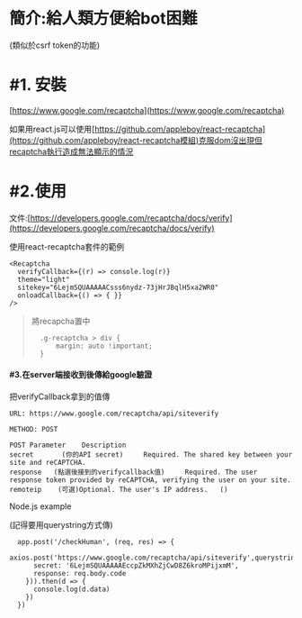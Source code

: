 # 簡介:給人類方便給bot困難

\(類似於csrf token的功能\)

# \#1.  安裝

[https://www.google.com/recaptcha](https://www.google.com/recaptcha)

如果用react.js可以使用[https://github.com/appleboy/react-recaptcha](https://github.com/appleboy/react-recaptcha模組)克服dom沒出現但recaptcha執行造成無法顯示的情況

# \#2.使用

文件:[https://developers.google.com/recaptcha/docs/verify](https://developers.google.com/recaptcha/docs/verify)

使用react-recaptcha套件的範例

```
<Recaptcha
  verifyCallback={(r) => console.log(r)}
  theme="light"
  sitekey="6LejmSQUAAAAACsss6nydz-73jHrJBqlH5xa2WR0"
  onloadCallback={() => { }}
/>
```

> 將recapcha置中
>
> ```
>   .g-recaptcha > div { 
>       margin: auto !important;
>   }
> ```

#### \#3.在server端接收到後傳給google驗證

把verifyCallback拿到的值傳

```
URL: https://www.google.com/recaptcha/api/siteverify

METHOD: POST

POST Parameter    Description
secret       (你的API secret)     Required. The shared key between your site and reCAPTCHA.
response   (點選後接到的verifycallback值)     Required. The user response token provided by reCAPTCHA, verifying the user on your site.
remoteip    (可選)Optional. The user's IP address.   ()
```

Node.js example

\(記得要用querystring方式傳\)

```
  app.post('/checkHuman', (req, res) => {
    axios.post('https://www.google.com/recaptcha/api/siteverify',querystring.stringify({
      secret: '6LejmSQUAAAAAEccpZkMXhZjCwD8Z6kroMPijxmM',
      response: req.body.code 
    })).then(d => {
      console.log(d.data)
    })
  })
```



